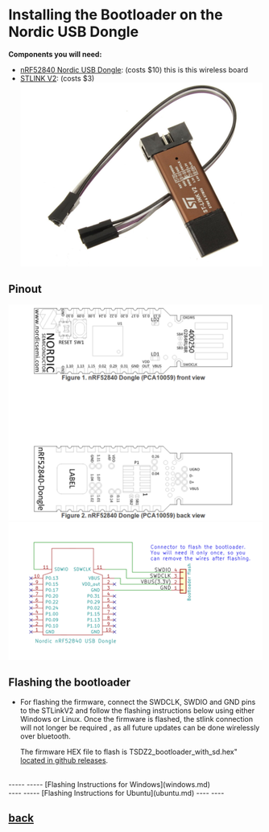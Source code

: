 # Installing the Bootloader on the Nordic USB Dongle
**Components you will need:**
* [nRF52840 Nordic USB Dongle](https://www.digikey.com/en/products/detail/nordic-semiconductor-asa/NRF52840-DONGLE/9491124): (costs $10) this is this wireless board
*  [STLINK V2](https://www.ebay.com/c/896036216): (costs $3)
  ![stlink](stlinkv2.png)
  
  ## Pinout

![Pinout](nordic_pinout.png)
![wiring](Ebike_wireless_bootloader-schematic.png)


  
## Flashing the bootloader

* For flashing the firmware, connect the SWDCLK, SWDIO and GND pins to the STLinkV2 and follow the flashing instructions below using either Windows or Linux.
Once the firmware is flashed, the stlink  connection will not longer be required , as all future updates can be done wirelessly over bluetooth. 

  The firmware HEX file to flash is  TSDZ2_bootloader_with_sd.hex" 
  [located in github releases](https://github.com/OpenSourceEBike/TSDZ2_wireless-bootloader/releases).

<br>
-----
-----
[Flashing Instructions for Windows](windows.md) <br>
----
-----
[Flashing Instructions for Ubuntu](ubuntu.md)
----
----
  
## [back](./index.md)

